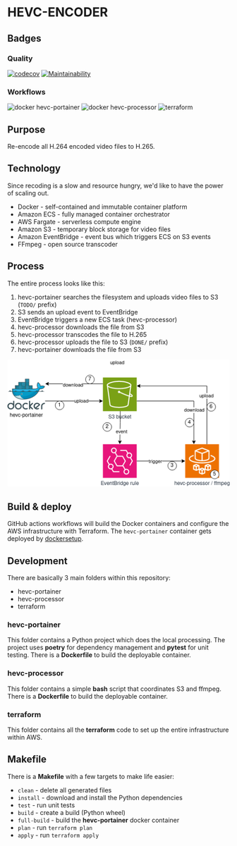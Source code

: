 # HEVC-ENCODER

## Badges

### Quality

[![codecov](https://codecov.io/gh/melvyndekort/hevc-encoder/graph/badge.svg?token=nRCqhWXgk5)](https://codecov.io/gh/melvyndekort/hevc-encoder) [![Maintainability](https://api.codeclimate.com/v1/badges/9dee905ee45a47d97c9f/maintainability)](https://codeclimate.com/github/melvyndekort/hevc-encoder/maintainability)

### Workflows

![docker hevc-portainer](https://github.com/melvyndekort/hevc-encoder/actions/workflows/docker-hevc-portainer.yml/badge.svg) ![docker hevc-processor](https://github.com/melvyndekort/hevc-encoder/actions/workflows/docker-hevc-processor.yml/badge.svg) ![terraform](https://github.com/melvyndekort/hevc-encoder/actions/workflows/terraform.yml/badge.svg)

## Purpose

Re-encode all H.264 encoded video files to H.265.

## Technology

Since recoding is a slow and resource hungry, we'd like to have the power of scaling out.

* Docker - self-contained and immutable container platform
* Amazon ECS - fully managed container orchestrator
* AWS Fargate - serverless compute engine
* Amazon S3 - temporary block storage for video files
* Amazon EventBridge - event bus which triggers ECS on S3 events
* FFmpeg - open source transcoder

## Process

The entire process looks like this:

1. hevc-portainer searches the filesystem and uploads video files to S3 (`TODO/` prefix)
2. S3 sends an upload event to EventBridge
3. EventBridge triggers a new ECS task (hevc-processor)
4. hevc-processor downloads the file from S3
5. hevc-processor transcodes the file to H.265
6. hevc-processor uploads the file to S3 (`DONE/` prefix)
7. hevc-portainer downloads the file from S3

![Flow diagram](docs/flow.png "Flow")

## Build & deploy

GitHub actions workflows will build the Docker containers and configure the AWS infrastructure with Terraform.
The `hevc-portainer` container gets deployed by [dockersetup](https://github.com/melvyndekort/dockersetup).

## Development

There are basically 3 main folders within this repository:

* hevc-portainer
* hevc-processor
* terraform

### hevc-portainer

This folder contains a Python project which does the local processing.
The project uses **poetry** for dependency management and **pytest** for unit testing.
There is a **Dockerfile** to build the deployable container.

### hevc-processor

This folder contains a simple **bash** script that coordinates S3 and ffmpeg.
There is a **Dockerfile** to build the deployable container.

### terraform

This folder contains all the **terraform** code to set up the entire infrastructure within AWS.

## Makefile

There is a **Makefile** with a few targets to make life easier:

* `clean` - delete all generated files
* `install` - download and install the Python dependencies
* `test` - run unit tests
* `build` - create a build (Python wheel)
* `full-build` - build the **hevc-portainer** docker container
* `plan` - run `terraform plan`
* `apply` - run `terraform apply`
